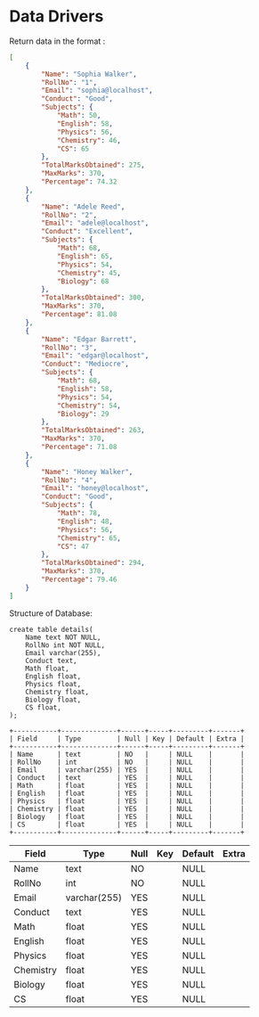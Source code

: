 # Data Drivers

Return data in the format :

```json
[
	{
		"Name": "Sophia Walker",
		"RollNo": "1",
		"Email": "sophia@localhost",
		"Conduct": "Good",
		"Subjects": {
			"Math": 50,
			"English": 58,
			"Physics": 56,
			"Chemistry": 46,
			"CS": 65
		},
		"TotalMarksObtained": 275,
		"MaxMarks": 370,
		"Percentage": 74.32
	},
	{
		"Name": "Adele Reed",
		"RollNo": "2",
		"Email": "adele@localhost",
		"Conduct": "Excellent",
		"Subjects": {
			"Math": 68,
			"English": 65,
			"Physics": 54,
			"Chemistry": 45,
			"Biology": 68
		},
		"TotalMarksObtained": 300,
		"MaxMarks": 370,
		"Percentage": 81.08
	},
	{
		"Name": "Edgar Barrett",
		"RollNo": "3",
		"Email": "edgar@localhost",
		"Conduct": "Mediocre",
		"Subjects": {
			"Math": 68,
			"English": 58,
			"Physics": 54,
			"Chemistry": 54,
			"Biology": 29
		},
		"TotalMarksObtained": 263,
		"MaxMarks": 370,
		"Percentage": 71.08
	},
	{
		"Name": "Honey Walker",
		"RollNo": "4",
		"Email": "honey@localhost",
		"Conduct": "Good",
		"Subjects": {
			"Math": 78,
			"English": 48,
			"Physics": 56,
			"Chemistry": 65,
			"CS": 47
		},
		"TotalMarksObtained": 294,
		"MaxMarks": 370,
		"Percentage": 79.46
	}
]
```

Structure of Database:

```
create table details(
	Name text NOT NULL,
	RollNo int NOT NULL,
	Email varchar(255),
	Conduct text,
	Math float,
	English float,
	Physics float,
	Chemistry float,
	Biology float,
	CS float,
);

+-----------+--------------+------+-----+---------+-------+
| Field     | Type         | Null | Key | Default | Extra |
+-----------+--------------+------+-----+---------+-------+
| Name      | text         | NO   |     | NULL    |       |
| RollNo    | int          | NO   |     | NULL    |       |
| Email     | varchar(255) | YES  |     | NULL    |       |
| Conduct   | text         | YES  |     | NULL    |       |
| Math      | float        | YES  |     | NULL    |       |
| English   | float        | YES  |     | NULL    |       |
| Physics   | float        | YES  |     | NULL    |       |
| Chemistry | float        | YES  |     | NULL    |       |
| Biology   | float        | YES  |     | NULL    |       |
| CS        | float        | YES  |     | NULL    |       |
+-----------+--------------+------+-----+---------+-------+
```


| Field     | Type         | Null | Key | Default | Extra |
|-----------|--------------|------|-----|---------|-------|
| Name      | text         | NO   |     | NULL    |       |
| RollNo    | int          | NO   |     | NULL    |       |
| Email     | varchar(255) | YES  |     | NULL    |       |
| Conduct   | text         | YES  |     | NULL    |       |
| Math      | float        | YES  |     | NULL    |       |
| English   | float        | YES  |     | NULL    |       |
| Physics   | float        | YES  |     | NULL    |       |
| Chemistry | float        | YES  |     | NULL    |       |
| Biology   | float        | YES  |     | NULL    |       |
| CS        | float        | YES  |     | NULL    |       |